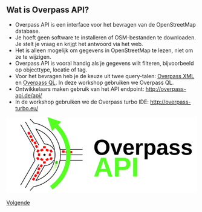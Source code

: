 ## Wat is Overpass API?

* Overpass API is een interface voor het bevragen van de OpenStreetMap database.
* Je hoeft geen software te installeren of OSM-bestanden te downloaden. Je stelt je vraag en krijgt het antwoord via het web.
* Het is alleen mogelijk om gegevens in OpenStreetMap te lezen, niet om ze te wijzigen.
* Overpass API is vooral handig als je gegevens wilt filteren, bijvoorbeeld op objecttype, locatie of tag.
* Voor het bevragen heb je de keuze uit twee query-talen: [Overpass XML](http://wiki.openstreetmap.org/wiki/Overpass_API/Language_Guide) en [Overpass QL](http://wiki.openstreetmap.org/wiki/Overpass_API/Overpass_QL). In deze workshop gebruiken we Overpass QL.
* Ontwikkelaars maken gebruik van het API endpoint: http://overpass-api.de/api/
* In de workshop gebruiken we de Overpass turbo IDE: http://overpass-turbo.eu/

![overpass api logo](images/logo-overpass-api.png)

[Volgende](2-filteren.md)

